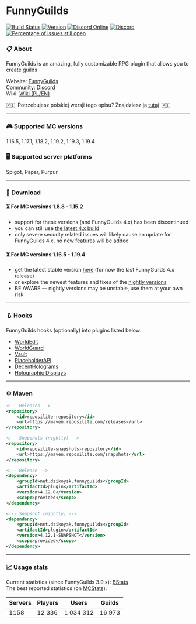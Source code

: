 # FunnyGuilds

[![Build Status](https://github.com/FunnyGuilds/FunnyGuilds/actions/workflows/gradle.yml/badge.svg)](https://github.com/FunnyGuilds/FunnyGuilds/actions/workflows/gradle.yml)
[![Version](https://repo.panda-lang.org/api/badge/latest/releases/net/dzikoysk/funnyguilds/plugin?color=42c611&name=FunnyGuilds&prefix=v)](https://ci.insertt.dev/job/FunnyGuilds/job/master/)
[![Discord Online](https://img.shields.io/discord/254623242914889729.svg)](https://discord.gg/CYvyq3u)
[![Discord](https://img.shields.io/badge/discord-funnyguilds-738bd7.svg?style=square)](https://discord.gg/CYvyq3u)
[![Percentage of issues still open](http://isitmaintained.com/badge/open/FunnyGuilds/FunnyGuilds.svg)](http://isitmaintained.com/project/FunnyGuilds/FunnyGuilds "Percentage of issues still open")

### :clipboard: About

FunnyGuilds is an amazing, fully customizable RPG plugin that allows you to create guilds

Website: [FunnyGuilds](https://funnyguilds.dzikoysk.net)</br>
Community: [Discord](https://discord.gg/CYvyq3u)</br>
Wiki: [Wiki (PL/EN)](https://github.com/FunnyGuilds/FunnyGuilds/wiki)

:poland:&ensp;Potrzebujesz polskiej wersji tego opisu? Znajdziesz ją [tutaj](README-PL.md)&ensp;:poland:

---

### :video_game: Supported MC versions

1.16.5, 1.17.1, 1.18.2, 1.19.2, 1.19.3, 1.19.4

### :desktop_computer: Supported server platforms

Spigot, Paper, Purpur

---

### :rocket: Download

#### :hourglass: For MC versions 1.8.8 - 1.15.2

- support for these versions (and FunnyGuilds 4.x) has been discontinued
- you can still use [the latest 4.x build](https://ci.insertt.dev/job/FunnyGuilds/job/4.x/)
- only severe security related issues will likely cause an update for FunnyGuilds 4.x, no new features will be added

#### :hourglass_flowing_sand: For MC versions 1.16.5 - 1.19.4

- get the latest stable version [here](https://github.com/FunnyGuilds/FunnyGuilds/releases) (for now the last FunnyGuilds 4.x release)
- or explore the newest features and fixes of the [nightly versions](https://ci.insertt.dev/job/FunnyGuilds/job/5.x/)
- BE AWARE — nightly versions may be unstable, use them at your own risk

---

### :hook: Hooks

FunnyGuilds hooks (optionally) into plugins listed below:

- [WorldEdit](https://dev.bukkit.org/projects/worldedit)
- [WorldGuard](https://dev.bukkit.org/projects/worldguard)
- [Vault](https://dev.bukkit.org/projects/vault)
- [PlaceholderAPI](https://github.com/PlaceholderAPI/PlaceholderAPI/wiki/Placeholders#funnyguilds)
- [DecentHolograms](https://www.spigotmc.org/resources/decentholograms-1-8-1-19-4-papi-support-no-dependencies.96927/)
- [Holographic Displays](https://dev.bukkit.org/projects/holographic-displays)

---

### :gear: Maven

```xml
<!-- Releases -->
<repository>
    <id>reposilite-repository</id>
    <url>https://maven.reposilite.com/releases</url>
</repository>

<!-- Snapshots (nightly) -->
<repository>
    <id>reposilite-snapshots-repository</id>
    <url>https://maven.reposilite.com/snapshots</url>
</repository>
```

```xml
<!-- Release -->
<dependency>
    <groupId>net.dzikoysk.funnyguilds</groupId>
    <artifactId>plugin</artifactId>
    <version>4.12.0</version>
    <scope>provided</scope>
</dependency>

<!-- Snapshot (nightly) -->
<dependency>
    <groupId>net.dzikoysk.funnyguilds</groupId>
    <artifactId>plugin</artifactId>
    <version>4.12.1-SNAPSHOT</version>
    <scope>provided</scope>
</dependency>
```

---

### :chart_with_upwards_trend: Usage stats

Current statistics (since FunnyGuilds 3.9.x): [BStats](https://bstats.org/plugin/bukkit/FunnyGuilds)</br>
The best reported statistics (on [MCStats](http://mcstats.org/plugin/FunnyGuilds)):

| Servers | Players | Users     | Guilds |
|---------|---------|-----------|--------|
| 1158    | 12 336  | 1 034 312 | 16 973 |

